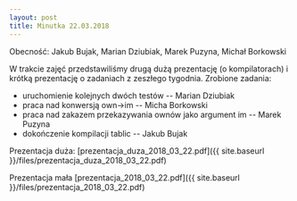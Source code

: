 ```yaml
---
layout: post
title: Minutka 22.03.2018
---
```

Obecność: Jakub Bujak, Marian Dziubiak, Marek Puzyna, Michał Borkowski

W trakcie zajęć przedstawiliśmy drugą dużą prezentację (o kompilatorach) i krótką prezentację o zadaniach z zeszłego tygodnia.
Zrobione zadania:
* uruchomienie kolejnych dwóch testów -- Marian Dziubiak
* praca nad konwersją own->im -- Micha Borkowski
* praca nad zakazem przekazywania ownów jako argument im -- Marek Puzyna
* dokończenie kompilacji tablic -- Jakub Bujak

Prezentacja duża: [prezentacja_duza_2018_03_22.pdf]({{ site.baseurl }}/files/prezentacja_duza_2018_03_22.pdf)

Prezentacja mała [prezentacja_2018_03_22.pdf]({{ site.baseurl }}/files/prezentacja_2018_03_22.pdf)
